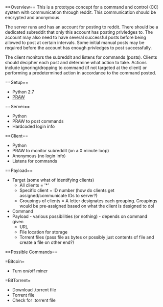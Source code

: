 ==Overview==
This is a prototype concept for a command and control (CC) system with communication through reddit. This communication should be encrypted and anonymous.  

The server runs and has an account for posting to reddit.  There should be a dedicated subreddit that only this account has posting privledges to.  The account may also need to have several successful posts before being allowed to post at certain intervals.  Some initial manual posts may be required before the account has enough privledges to post successfully.

The client monitors the subreddit and listens for commands (posts).  Clients should decipher each post and determine what action to take.  Actions include ignoring/dropping to command (if not targeted at the client) or performing a predetermined action in accordance to the command posted.


==Setup==
* Python 2.7
* [PRAW](https://github.com/praw-dev/praw)


==Server==
* Python
* PRAW to post commands
* Hardcoded login info

==Client==
* Python
* PRAW to monitor subreddit (on a X minute loop)
* Anonymous (no login info)
* Listens for commands

==Payload==
* Target (some what of identifying clients)
  * All clients = '*'
  * Specific client = ID number (how do clients get assigned/communicate IDs to server?)
  * Groupings of clients = A letter designates each grouping.  Groupings would be pre-assigned based on what the client is designed to dol
* Command
* Payload - various possibilities (or nothing) - depends on command given
  * URL
  * File location for storage
  * Torrent files (pass file as bytes or possibly just contents of file and create a file on other end?)


==Possible Commands==

=Bitcoin=
* Turn on/off miner


=BitTorrent=
* Download .torrent file
* Torrent file
* Check for .torrent file
